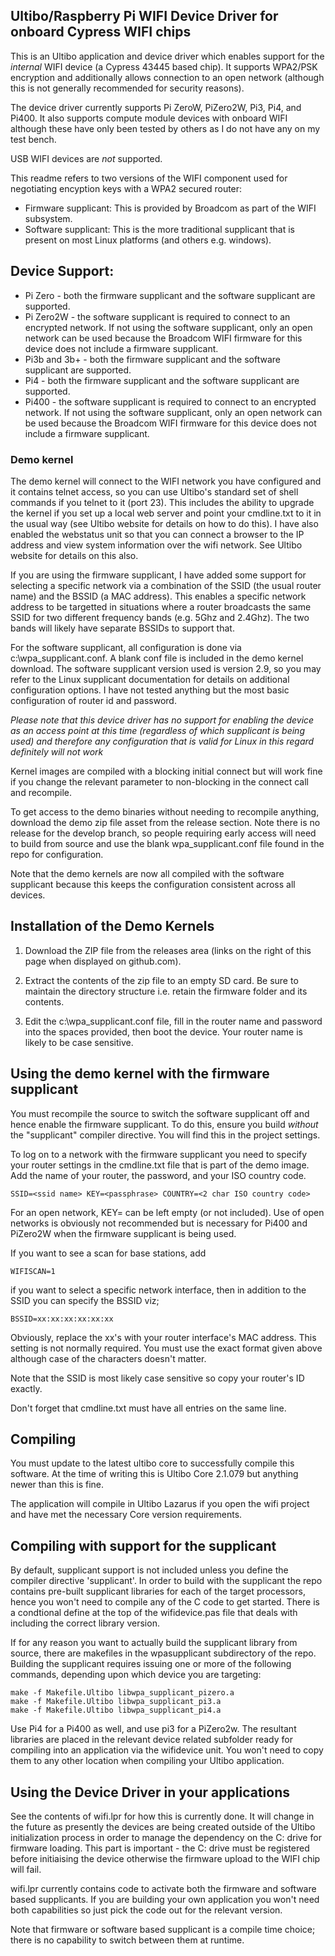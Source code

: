 Ultibo/Raspberry Pi WIFI Device Driver for onboard Cypress WIFI chips
----------------------------------------------------------

This is an Ultibo application and device driver which enables support for the *internal* WIFI
device (a Cypress 43445 based chip). It supports WPA2/PSK encryption and additionally allows
connection to an open network (although this is not generally recommended for security reasons).

The device driver currently supports Pi ZeroW, PiZero2W, Pi3, Pi4, and Pi400. It also supports compute
module devices with onboard WIFI although these have only been tested by others as I do not have any
on my test bench.

USB WIFI devices are *not* supported.

This readme refers to two versions of the WIFI component used for negotiating encyption
keys with a WPA2 secured router:
* Firmware supplicant: This is provided by Broadcom as part of the WIFI subsystem.
* Software supplicant: This is the more traditional supplicant that is present on
most Linux platforms (and others e.g. windows).

## Device Support:
* Pi Zero - both the firmware supplicant and the software supplicant are supported.
* Pi Zero2W - the software supplicant is required to connect to an encrypted network.
If not using the software supplicant, only an open network can be used because the Broadcom WIFI
firmware for this device does not include a firmware supplicant.
* Pi3b and 3b+ - both the firmware supplicant and the software supplicant are supported.
* Pi4 - both the firmware supplicant and the software supplicant are supported.
* Pi400 - the software supplicant is required to connect to an encrypted network.
If not using the software supplicant, only an open network can be used because the Broadcom WIFI
firmware for this device does not include a firmware supplicant.


### Demo kernel
The demo kernel will connect to the WIFI network you have configured and it
contains telnet access, so you can use Ultibo's standard set of shell commands if you
telnet to it (port 23). This includes the ability to upgrade the kernel if you set up
a local web server and point your cmdline.txt to it in the usual way (see Ultibo website
for details on how to do this).
I have also enabled the webstatus unit so that you can connect a browser to the IP address
and view system information over the wifi network. See Ultibo website for details on this also.

If you are using the firmware supplicant, I have added some support for selecting a
specific network via a combination of the SSID (the usual router name) and the BSSID
(a MAC address). This enables a specific network address to be targetted in situations
where a router broadcasts the same SSID for two different frequency bands (e.g. 5Ghz and 2.4Ghz).
The two bands will likely have separate BSSIDs to support that.

For the software supplicant, all configuration is done via c:\wpa_supplicant.conf.
A blank conf file is included in the demo kernel download. The software supplicant
version used is version 2.9, so you may refer to the Linux supplicant documentation
for details on additional configuration options. I have not tested anything
but the most basic configuration of router id and password.

*Please note that this device driver has no support for enabling the device as
an access point at this time (regardless of which supplicant is being used) and therefore
any configuration that is valid for Linux in this regard definitely will not work*

Kernel images are compiled with a blocking initial connect but will work fine if
you change the relevant parameter to non-blocking in the connect call and recompile.

To get access to the demo binaries without needing to recompile anything, download
the demo zip file asset from the release section. Note there is no release for the develop
branch, so people requiring early access will need to build from source and use the
blank wpa_supplicant.conf file found in the repo for configuration.

Note that the demo kernels are now all compiled with the software supplicant because
this keeps the configuration consistent across all devices.



Installation of the Demo Kernels
--------------------------------
1. Download the ZIP file from the releases area (links on the right of this page when
displayed on github.com). 

2. Extract the contents of the zip file to an empty SD card. Be sure to maintain the 
directory structure i.e. retain the firmware folder and its contents.

3. Edit the c:\wpa_supplicant.conf file, fill in the router name and password into the
spaces provided, then boot the device. Your router name is likely to be case sensitive.



Using the demo kernel with the firmware supplicant
---------------------------------------------------
You must recompile the source to switch the software supplicant off and hence enable the
firmware supplicant. To do this, ensure you build *without* the "supplicant" compiler
directive. You will find this in the project settings.

To log on to a network with the firmware supplicant you need to specify your router
settings in the cmdline.txt file that is part of the demo image. Add the name of your router,
the password, and your ISO country code.

    SSID=<ssid name> KEY=<passphrase> COUNTRY=<2 char ISO country code>

For an open network, KEY= can be left empty (or not included). Use of open networks
is obviously not recommended but is necessary for Pi400 and PiZero2W when the firmware
supplicant is being used.

If you want to see a scan for base stations, add

    WIFISCAN=1

if you want to select a specific network interface, then in addition to the SSID you
can specify the BSSID viz;

    BSSID=xx:xx:xx:xx:xx:xx

Obviously, replace the xx's with your router interface's MAC address. This setting
is not normally required. You must use the exact format given above although case 
of the characters doesn't matter.

Note that the SSID is most likely case sensitive so copy your router's ID exactly.

Don't forget that cmdline.txt must have all entries on the same line.



Compiling
---------

You must update to the latest ultibo core to successfully compile this software.
At the time of writing this is Ultibo Core  2.1.079 but anything newer than this is fine.

The application will compile in Ultibo Lazarus if you open the wifi project and have
met the necessary Core version requirements.

Compiling with support for the supplicant
-----------------------------------------
By default, supplicant support is not included unless you define the compiler directive
'supplicant'. In order to build with the supplicant the repo contains pre-built
supplicant libraries for each of the target processors, hence you won't need to compile
any of the C code to get started. There is a condtional define at the top of the wifidevice.pas
file that deals with including the correct library version.

If for any reason you want to actually build the supplicant library from source,
there are makefiles in the wpasupplicant subdirectory of the repo. Building the supplicant
requires issuing one or more of the following commands, depending upon which
device you are targeting:

```
make -f Makefile.Ultibo libwpa_supplicant_pizero.a
make -f Makefile.Ultibo libwpa_supplicant_pi3.a
make -f Makefile.Ultibo libwpa_supplicant_pi4.a
```

Use Pi4 for a Pi400 as well, and use pi3 for a PiZero2w.
The resultant libraries are placed in the relevant device related subfolder ready for
compiling into an application via the wifidevice unit. You won't need to copy them
to any other location when compiling your Ultibo application.

Using the Device Driver in your applications
--------------------------------------------

See the contents of wifi.lpr for how this is currently done. It will change in
the future as presently the devices are being created outside of the Ultibo
initialization process in order to manage the dependency on the C: drive
for firmware loading. This part is important - the C: drive must be registered
before initiaising the device otherwise the firmware upload to the WIFI chip will
fail.

wifi.lpr currently contains code to activate both the firmware and software based
supplicants. If you are building your own application you won't need both capabilities
so just pick the code out for the relevant version.

Note that firmware or software based supplicant is a compile time choice; there is
no capability to switch between them at runtime.
